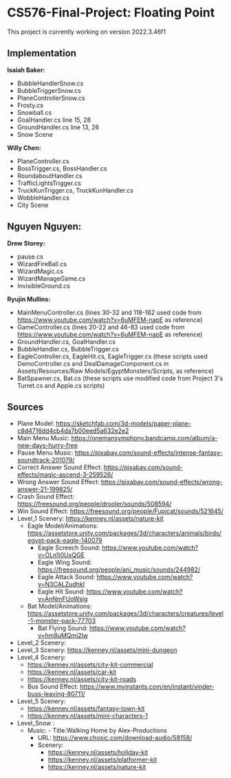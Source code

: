 # CS576-Final-Project: Floating Point

This project is currently working on version 2022.3.46f1

## Implementation
**Isaiah Baker:**
- BubbleHandlerSnow.cs
- BubbleTriggerSnow.cs
- PlaneControllerSnow.cs
- Frosty.cs
- Snowball.cs
- GoalHandler.cs line 15, 28
- GroundHandler.cs line 13, 26
- Snow Scene

**Willy Chen:**
- PlaneController.cs
- BossTrigger.cs, BossHandler.cs
- RoundaboutHandler.cs
- TrafficLightsTrigger.cs
- TruckKunTrigger.cs, TruckKunHandler.cs
- WobbleHandler.cs
- City Scene

**Nguyen Nguyen:**
- 

**Drew Storey:**
- pause.cs
- WizardFireBall.cs
- WizardMagic.cs
- WizardManageGame.cs
- InvisibleGround.cs

**Ryujin Mullins:**
- MainMenuController.cs (lines 30-32 and 118-162 used code from https://www.youtube.com/watch?v=6uMFEM-napE as reference)
- GameController.cs (lines 20-22 and 46-83 used code from https://www.youtube.com/watch?v=6uMFEM-napE as reference)
- GroundHandler.cs, GoalHandler.cs 
- BubbleHandler.cs, BubbleTrigger.cs
- EagleController.cs, EagleHit.cs, EagleTrigger.cs (these scripts used DemoController.cs and DealDamageComponent.cs in Assets/Resources/Raw Models/EgyptMonsters/Scripts, as reference)
- BatSpawner.cs, Bat.cs (these scripts use modified code from Project 3's Turret.cs and Apple.cs scripts)

## Sources
- Plane Model: https://sketchfab.com/3d-models/paper-plane-c8d4716dd4cb4da7b00eed5a632e2e2
- Main Menu Music: https://onemansymphony.bandcamp.com/album/a-new-days-hurry-free
- Pause Menu Music: https://pixabay.com/sound-effects/intense-fantasy-soundtrack-201079/
- Correct Answer Sound Effect: https://pixabay.com/sound-effects/magic-ascend-3-259526/
- Wrong Answer Sound Effect: https://pixabay.com/sound-effects/wrong-answer-21-199825/
- Crash Sound Effect: https://freesound.org/people/drooler/sounds/508594/
- Win Sound Effect: https://freesound.org/people/Fupicat/sounds/521645/
- Level_1 Scenery: https://kenney.nl/assets/nature-kit
	- Eagle Model/Animations: https://assetstore.unity.com/packages/3d/characters/animals/birds/egypt-pack-eagle-140079
		- Eagle Screech Sound: https://www.youtube.com/watch?v=OLn1i0UxQGE
		- Eagle Wing Sound: https://freesound.org/people/ani_music/sounds/244982/
		- Eagle Attack Sound: https://www.youtube.com/watch?v=N3CALZudhkI
		- Eagle Hit Sound: https://www.youtube.com/watch?v=AnNmFUoWsig
	- Bat Model/Animations: https://assetstore.unity.com/packages/3d/characters/creatures/level-1-monster-pack-77703
		- Bat Flying Sound: https://www.youtube.com/watch?v=hm8uMQmi2lw
- Level_2 Scenery: 
- Level_3 Scenery: https://kenney.nl/assets/mini-dungeon
- Level_4 Scenery: 
	- https://kenney.nl/assets/city-kit-commercial 
	- https://kenney.nl/assets/car-kit
	- https://kenney.nl/assets/city-kit-roads
	- Bus Sound Effect: https://www.myinstants.com/en/instant/vinder-buss-leaving-80711/
- Level_5 Scenery: 
	- https://kenney.nl/assets/fantasy-town-kit
	- https://kenney.nl/assets/mini-characters-1
- Level_Snow :
 	- Music:
    	 	- Title:Walking Home by Alex-Productions
	 	- URL: https://www.chosic.com/download-audio/58158/
     	- Scenery:
      		- https://kenney.nl/assets/holiday-kit
        	- https://kenney.nl/assets/platformer-kit
         	- https://kenney.nl/assets/nature-kit
